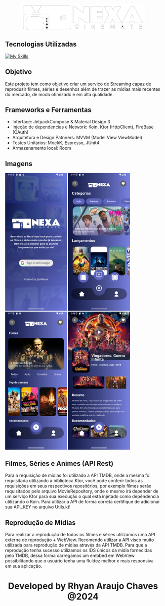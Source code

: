<div align="center">
  <img src="app/src/main/res/drawable/app_logo.png" width=400>
</div>

## Tecnologias Utilizadas
[![My Skills](https://skillicons.dev/icons?i=kotlin,ktor,androidstudio,firebase)](https://skillicons.dev)

## Objetivo

Este projeto tem como objetivo criar um serviço de Streaming capaz de reproduzir filmes, séries e desenhos além de trazer as mídias mais recentes do mercado, de modo otimizado e em alta qualidade.

## Frameworks e Ferramentas

- Interface: JetpackCompose & Material Design 3
- Injeção de dependencias e Network: Koin, Ktor (HttpClient), FireBase (OAuth)
- Arquitetura e Design Patnners: MVVM (Model View ViewModel)
- Testes Unitários: MockK, Espresso, JUnit4
- Armazenamento local: Room

## Imagens

<div align="center-horizontally">
   <img src="login.png" width=200>
   <img src="home.png" width=200>
   <img src="movies.png" width=200>
   <img src="details.png" width=200>
</div>

## Filmes, Séries e Animes (API Rest)

Para a requisição de mídias foi utilizado a API TMDB, onde a mesma foi requisitada utilizando a biblioteca Ktor, você pode conferir todos as requisições em seus respectivos repositórios,
por exemplo filmes serão requisitados pelo arquivo MovieRepository, onde o mesmo irá depender de um serviço Ktor para sua execução o qual está injetado como depêndencia utilizando o Koin.
Para utilizar a API de forma correta certifique de adicionar sua API_KEY no arquivo Utils.kt!

## Reprodução de Mídias

Para realizar a reprodução de todos os filmes e séries utilizamos uma API externa de reprodução + WebView. Recomendo utilizar a API visco muito utilizada para reprodução de mídias através da API TMDB.
Para que a reprodução tenha sucesso utilizamos os IDS únicos da mídia fornecidas pelo TMDB, dessa forma carregamos um embbed em WebView possibilitando que o usuário tenha uma fluídez melhor e mais responsiva em sua aplicação.



<h1 align="center">
   Developed by Rhyan Araujo Chaves @2024
</h1>

